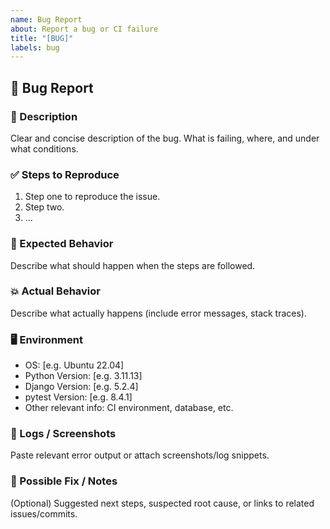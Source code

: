 ```yaml
---
name: Bug Report
about: Report a bug or CI failure
title: "[BUG]"
labels: bug
---
```


## 🐞 Bug Report

### 📖 Description
Clear and concise description of the bug. What is failing, where, and under what conditions.

### ✅ Steps to Reproduce
1. Step one to reproduce the issue.
2. Step two.
3. ...

### 🤔 Expected Behavior
Describe what should happen when the steps are followed.

### 💥 Actual Behavior
Describe what actually happens (include error messages, stack traces).

### 🖥️ Environment
- OS: [e.g. Ubuntu 22.04]
- Python Version: [e.g. 3.11.13]
- Django Version: [e.g. 5.2.4]
- pytest Version: [e.g. 8.4.1]
- Other relevant info: CI environment, database, etc.

### 📂 Logs / Screenshots
Paste relevant error output or attach screenshots/log snippets.

### 🚀 Possible Fix / Notes
(Optional) Suggested next steps, suspected root cause, or links to related issues/commits.

